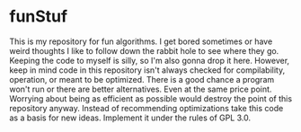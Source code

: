 # funStuf
This is my repository for fun algorithms. I get bored sometimes or have weird thoughts I like to follow down the rabbit hole to see where they go. Keeping the code to myself is silly, so I'm also gonna drop it here. However, keep in mind code in this repository isn't always checked for compilability, operation, or meant to be optimized. There is a good chance a program won't run or there are better alternatives. Even at the same price point. Worrying about being as efficient as possible would destroy the point of this repository anyway. Instead of recommending optimizations take this code as a basis for new ideas. Implement it under the rules of GPL 3.0. 
